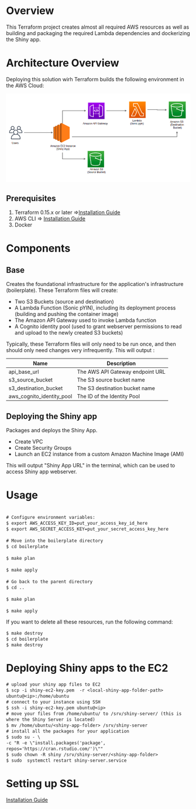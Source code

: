 # Overview 

This Terraform project creates almost all required AWS resources as well as building and packaging the required Lambda dependencies and dockerizing the Shiny app.

# Architecture Overview
Deploying this solution wirh Terraform builds the following environment in the AWS Cloud:

![AWS ](architecture.png)

## Prerequisites
1. Terraform 0.15.x or later =>[Installation Guide](https://www.terraform.io/downloads.html)
2. AWS CLI => [Installation Guide](https://aws.amazon.com/cli/)
3. Docker


# Components

## Base 
Creates the foundational infrastructure for the application's infrastructure (boilerplate). These Terraform files will create:

- Two S3 Buckets (source and destination)
- A Lambda Function (Sonic pYIN), including its deployment process (building and pushing the container image)
- The Amazon API Gateway used to invoke Lambda function
- A Cognito identity pool (used to grant webserver permissions to read and upload to the newly created S3 buckets)

Typically, these Terraform files will only need to be run once, and then should only
need changes very infrequently. This will output :

| Name | Description |
|------|-------------|
| api_base_url | The AWS API Gateway endpoint URL  |
| s3_source_bucket  | The S3 source bucket name  |
| s3_destination_bucket | The S3 destination  bucket name  |
| aws_cognito_identity_pool  | The ID of the Identity Pool |

## Deploying the Shiny app

Packages and deploys the Shiny App.

- Create VPC 
- Create Security Groups
- Launch an EC2 instance from a custom Amazon Machine Image (AMI)


This will output "Shiny App URL" in the terminal, which can be used to access Shiny app webserver.

# Usage

```

# Configure environment variables:
$ export AWS_ACCESS_KEY_ID=put_your_access_key_id_here
$ export AWS_SECRET_ACCESS_KEY=put_your_secret_access_key_here

# Move into the boilerplate directory
$ cd boilerplate

$ make plan

$ make apply

# Go back to the parent directory
$ cd ..

$ make plan

$ make apply

```

If you want to delete all these resources, run the following command:

```
$ make destroy
$ cd boilerplate
$ make destroy
```
# Deploying Shiny apps to the EC2

```
# upload your shiny app files to EC2
$ scp -i shiny-ec2-key.pem  -r <local-shiny-app-folder-path>  ubuntu@<ip>:/home/ubuntu
# connect to your instance using SSH
$ ssh -i shiny-ec2-key.pem ubuntu@<ip>
# move your files from /home/ubuntu/ to /srv/shiny-server/ (this is where the Shiny Server is located)
$ mv /home/ubuntu/<shiny-app-folder> /srv/shiny-server
# install all the packages for your application
$ sudo su - \
-c "R -e \"install.packages('package', repos='https://cran.rstudio.com/')\""
$ sudo chown -R shiny /srv/shiny-server/<shiny-app-folder>
$ sudo  systemctl restart shiny-server.service
```
# Setting up SSL 
[Installation Guide](https://github.com/mcetn/shiny-app-aws/blob/main/ssl.md)

